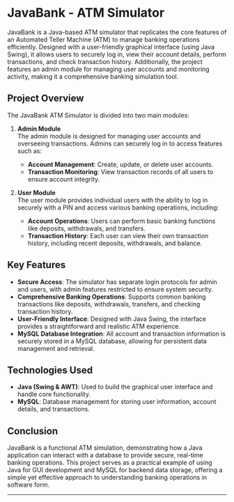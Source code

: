
# JavaBank - ATM Simulator

JavaBank is a Java-based ATM simulator that replicates the core features of an Automated Teller Machine (ATM) to manage banking operations efficiently. Designed with a user-friendly graphical interface (using Java Swing), it allows users to securely log in, view their account details, perform transactions, and check transaction history. Additionally, the project features an admin module for managing user accounts and monitoring activity, making it a comprehensive banking simulation tool.

## Project Overview

The JavaBank ATM Simulator is divided into two main modules:

1. **Admin Module**  
   The admin module is designed for managing user accounts and overseeing transactions. Admins can securely log in to access features such as:
   - **Account Management**: Create, update, or delete user accounts.
   - **Transaction Monitoring**: View transaction records of all users to ensure account integrity.

2. **User Module**  
   The user module provides individual users with the ability to log in securely with a PIN and access various banking operations, including:
   - **Account Operations**: Users can perform basic banking functions like deposits, withdrawals, and transfers.
   - **Transaction History**: Each user can view their own transaction history, including recent deposits, withdrawals, and balance.

## Key Features

- **Secure Access**: The simulator has separate login protocols for admin and users, with admin features restricted to ensure system security.
- **Comprehensive Banking Operations**: Supports common banking transactions like deposits, withdrawals, transfers, and checking transaction history.
- **User-Friendly Interface**: Designed with Java Swing, the interface provides a straightforward and realistic ATM experience.
- **MySQL Database Integration**: All account and transaction information is securely stored in a MySQL database, allowing for persistent data management and retrieval.

## Technologies Used

- **Java (Swing & AWT)**: Used to build the graphical user interface and handle core functionality.
- **MySQL**: Database management for storing user information, account details, and transactions.

## Conclusion

JavaBank is a functional ATM simulation, demonstrating how a Java application can interact with a database to provide secure, real-time banking operations. This project serves as a practical example of using Java for GUI development and MySQL for backend data storage, offering a simple yet effective approach to understanding banking operations in software form.

---
